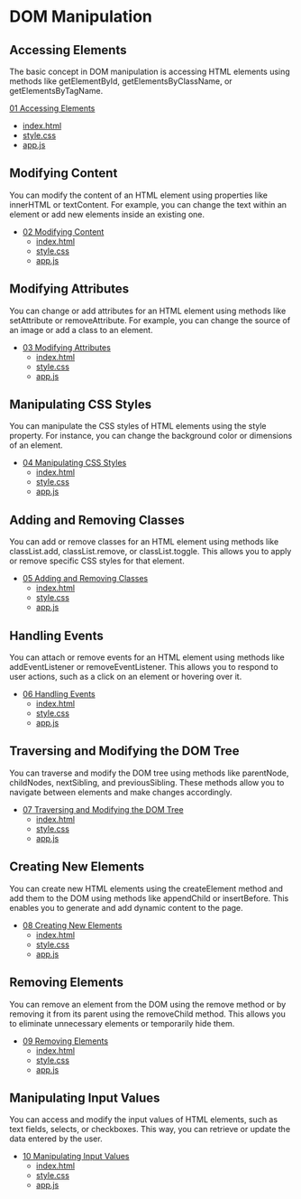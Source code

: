 # DOM Manipulation

## Accessing Elements

The basic concept in DOM manipulation is accessing HTML elements using methods like getElementById, getElementsByClassName, or getElementsByTagName.

[01 Accessing Elements](./01_Accessing_Elements/)

- [index.html](./01_Accessing_Elements/index.html)
- [style.css](./01_Accessing_Elements/style.css)
- [app.js](./01_Accessing_Elements/app.js)

## Modifying Content

You can modify the content of an HTML element using properties like innerHTML or textContent. For example, you can change the text within an element or add new elements inside an existing one.

- [02 Modifying Content](./02_Modifying_Content/)
  - [index.html](./02_Modifying_Content/index.html)
  - [style.css](./02_Modifying_Content/style.css)
  - [app.js](./02_Modifying_Content/app.js)

## Modifying Attributes

You can change or add attributes for an HTML element using methods like setAttribute or removeAttribute. For example, you can change the source of an image or add a class to an element.

- [03 Modifying Attributes](./03_Modifying_Attributes/)
  - [index.html](./03_Modifying_Attributes/index.html)
  - [style.css](./03_Modifying_Attributes/style.css)
  - [app.js](./03_Modifying_Attributes/app.js)

## Manipulating CSS Styles

You can manipulate the CSS styles of HTML elements using the style property. For instance, you can change the background color or dimensions of an element.

- [04 Manipulating CSS Styles](./04_Manipulating_CSS_Styles/)
  - [index.html](./04_Manipulating_CSS_Styles/index.html)
  - [style.css](./04_Manipulating_CSS_Styles/style.css)
  - [app.js](./04_Manipulating_CSS_Styles/app.js)

## Adding and Removing Classes

You can add or remove classes for an HTML element using methods like classList.add, classList.remove, or classList.toggle. This allows you to apply or remove specific CSS styles for that element.

- [05 Adding and Removing Classes](./05_Adding_and_Removing_Classes/)
  - [index.html](./05_Adding_and_Removing_Classes/index.html)
  - [style.css](./05_Adding_and_Removing_Classes/style.css)
  - [app.js](./05_Adding_and_Removing_Classes/app.js)

## Handling Events

You can attach or remove events for an HTML element using methods like addEventListener or removeEventListener. This allows you to respond to user actions, such as a click on an element or hovering over it.

- [06 Handling Events](./06_Handling_Events/)
  - [index.html](./06_Handling_Events/index.html)
  - [style.css](./06_Handling_Events/style.css)
  - [app.js](./06_Handling_Events/app.js)

## Traversing and Modifying the DOM Tree

You can traverse and modify the DOM tree using methods like parentNode, childNodes, nextSibling, and previousSibling. These methods allow you to navigate between elements and make changes accordingly.

- [07 Traversing and Modifying the DOM Tree](./07_Traversing_and_Modifying_the_DOM_Tree/)
  - [index.html](./07_Traversing_and_Modifying_the_DOM_Tree/index.html)
  - [style.css](./07_Traversing_and_Modifying_the_DOM_Tree/style.css)
  - [app.js](./07_Traversing_and_Modifying_the_DOM_Tree/app.js)

## Creating New Elements

You can create new HTML elements using the createElement method and add them to the DOM using methods like appendChild or insertBefore. This enables you to generate and add dynamic content to the page.

- [08 Creating New Elements](./08_Creating_New_Elements/)
  - [index.html](./08_Creating_New_Elements/index.html)
  - [style.css](./08_Creating_New_Elements/style.css)
  - [app.js](./08_Creating_New_Elements/app.js)

## Removing Elements

You can remove an element from the DOM using the remove method or by removing it from its parent using the removeChild method. This allows you to eliminate unnecessary elements or temporarily hide them.

- [09 Removing Elements](./09_Removing_Elements/)
  - [index.html](./09_Removing_Elements/index.html)
  - [style.css](./09_Removing_Elements/style.css)
  - [app.js](./09_Removing_Elements/app.js)

## Manipulating Input Values

You can access and modify the input values of HTML elements, such as text fields, selects, or checkboxes. This way, you can retrieve or update the data entered by the user.

- [10 Manipulating Input Values](./10_Manipulating_Input_Values/)
  - [index.html](./10_Manipulating_Input_Values/index.html)
  - [style.css](./10_Manipulating_Input_Values/style.css)
  - [app.js](./10_Manipulating_Input_Values/app.js)
